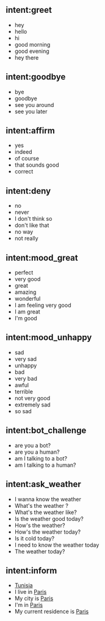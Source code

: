 ## intent:greet
- hey
- hello
- hi
- good morning
- good evening
- hey there

## intent:goodbye
- bye
- goodbye
- see you around
- see you later

## intent:affirm
- yes
- indeed
- of course
- that sounds good
- correct

## intent:deny
- no
- never
- I don't think so
- don't like that
- no way
- not really

## intent:mood_great
- perfect
- very good
- great
- amazing
- wonderful
- I am feeling very good
- I am great
- I'm good

## intent:mood_unhappy
- sad
- very sad
- unhappy
- bad
- very bad
- awful
- terrible
- not very good
- extremely sad
- so sad

## intent:bot_challenge
- are you a bot?
- are you a human?
- am I talking to a bot?
- am I talking to a human?

## intent:ask_weather
- I wanna know the weather
- What's the weather ?
- What's the weather like?
- Is the weather good today?
- How's the weather?
- How's the weather today?
- Is it cold today?
- I need to know the weather today
- The weather today?

## intent:inform
- [Tunisia](city_name)
- I live in [Paris](city_name)
- My city is [Paris](city_name)
- I'm in [Paris](city_name)
- My current residence is [Paris](city_name)